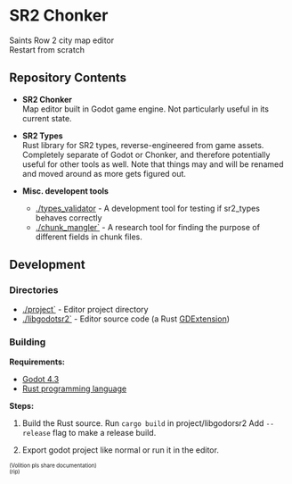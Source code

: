 # SR2 Chonker
Saints Row 2 city map editor  
Restart from scratch


## Repository Contents

- **SR2 Chonker**  
    Map editor built in Godot game engine. Not particularly useful in its current state.

- **SR2 Types**  
    Rust library for SR2 types, reverse-engineered from game assets. Completely separate of Godot or Chonker, and therefore potentially useful for other tools as well. Note that things may and will be renamed and moved around as more gets figured out.

- **Misc. developent tools**
    - [./types_validator](./types_validator) - A development tool for testing if sr2_types  behaves correctly
    - [./chunk_mangler`](./chunk_mangler) - A research tool for finding the purpose of different fields in chunk files.


## Development


### Directories

- [./project`](./project) - Editor project directory
- [./libgodotsr2`](./libgodotsr2) - Editor source code (a Rust [GDExtension](https://docs.godotengine.org/en/stable/tutorials/scripting/gdextension/what_is_gdextension.html))


### Building

**Requirements:**  
- [Godot 4.3](https://godotengine.org/)
- [Rust programming language](https://www.rust-lang.org/)

**Steps:**  
1. Build the Rust source.
    Run `cargo build` in project/libgodorsr2
    Add `--release` flag to make a release build.
   
2. Export godot project like normal or run it in the editor.


<sub><sup>(Volition pls share documentation)</sup></sub>  
<sub><sup>(rip)</sup></sub>
